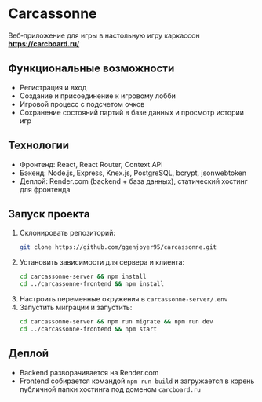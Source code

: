 # Carcassonne

Веб‑приложение для игры в настольную игру каркассон
**https://carcboard.ru/**

## Функциональные возможности

- Регистрация и вход
- Создание и присоединение к игровому лобби
- Игровой процесс с подсчетом очков
- Сохранение состояний партий в базе данных и просмотр истории игр

## Технологии

- Фронтенд: React, React Router, Context API
- Бэкенд: Node.js, Express, Knex.js, PostgreSQL, bcrypt, jsonwebtoken
- Деплой: Render.com (backend + база данных), статический хостинг для фронтенда

## Запуск проекта

1. Склонировать репозиторий:
   ```bash
   git clone https://github.com/ggenjoyer95/carcassonne.git
   ```
2. Установить зависимости для сервера и клиента:
   ```bash
   cd carcassonne-server && npm install
   cd ../carcassonne-frontend && npm install
   ```
3. Настроить переменные окружения в `carcassonne-server/.env`
4. Запустить миграции и запустить:
   ```bash
   cd carcassonne-server && npm run migrate && npm run dev
   cd ../carcassonne-frontend && npm start
   ```

## Деплой

- Backend разворачивается на Render.com
- Frontend собирается командой `npm run build` и загружается в корень публичной папки хостинга под доменом `carcboard.ru`


